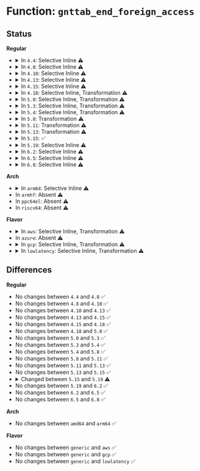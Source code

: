 # Function: <code>gnttab_end_foreign_access</code>

## Status
<b>Regular</b>
<ul>
<li>
<details>
<summary>In <code>4.4</code>: Selective Inline ⚠️</summary>

```c
void gnttab_end_foreign_access(grant_ref_t ref, int readonly, long unsigned int page);
```

**Collision:** Unique Global

**Inline:** Selective

**Transformation:** False

**Instances:**

```
In drivers/xen/grant-table.c (ffffffff814c5a60)
Location: drivers/xen/grant-table.c:381
Inline: True
Direct callers:
  - drivers/block/xen-blkfront.c:blkif_interrupt
  - drivers/block/xen-blkfront.c:blkif_interrupt
  - drivers/block/xen-blkfront.c:blkif_free
  - drivers/block/xen-blkfront.c:blkif_free
  - drivers/block/xen-blkfront.c:blkif_free
  - drivers/block/xen-blkfront.c:blkif_free
```
**Symbols:**

```
ffffffff814c5a60-ffffffff814c5bc9: gnttab_end_foreign_access (STB_GLOBAL)
```
</details>
</li>
<li>
<details>
<summary>In <code>4.8</code>: Selective Inline ⚠️</summary>

```c
void gnttab_end_foreign_access(grant_ref_t ref, int readonly, long unsigned int page);
```

**Collision:** Unique Global

**Inline:** Selective

**Transformation:** False

**Instances:**

```
In drivers/xen/grant-table.c (ffffffff81515fc0)
Location: drivers/xen/grant-table.c:380
Inline: True
Direct callers:
  - drivers/block/xen-blkfront.c:blkif_interrupt
  - drivers/block/xen-blkfront.c:blkif_interrupt
  - drivers/block/xen-blkfront.c:blkif_free_ring
  - drivers/block/xen-blkfront.c:blkif_free_ring
  - drivers/block/xen-blkfront.c:blkif_free_ring
  - drivers/block/xen-blkfront.c:blkif_free_ring
```
**Symbols:**

```
ffffffff81515fc0-ffffffff8151613a: gnttab_end_foreign_access (STB_GLOBAL)
```
</details>
</li>
<li>
<details>
<summary>In <code>4.10</code>: Selective Inline ⚠️</summary>

```c
void gnttab_end_foreign_access(grant_ref_t ref, int readonly, long unsigned int page);
```

**Collision:** Unique Global

**Inline:** Selective

**Transformation:** False

**Instances:**

```
In drivers/xen/grant-table.c (ffffffff81542440)
Location: drivers/xen/grant-table.c:380
Inline: True
Direct callers:
  - drivers/block/xen-blkfront.c:blkif_interrupt
  - drivers/block/xen-blkfront.c:blkif_interrupt
  - drivers/block/xen-blkfront.c:blkif_free_ring
  - drivers/block/xen-blkfront.c:blkif_free_ring
  - drivers/block/xen-blkfront.c:blkif_free_ring
  - drivers/block/xen-blkfront.c:blkif_free_ring
```
**Symbols:**

```
ffffffff81542440-ffffffff815425b9: gnttab_end_foreign_access (STB_GLOBAL)
```
</details>
</li>
<li>
<details>
<summary>In <code>4.13</code>: Selective Inline ⚠️</summary>

```c
void gnttab_end_foreign_access(grant_ref_t ref, int readonly, long unsigned int page);
```

**Collision:** Unique Global

**Inline:** Selective

**Transformation:** False

**Instances:**

```
In drivers/xen/grant-table.c (ffffffff815562b0)
Location: drivers/xen/grant-table.c:381
Inline: True
Direct callers:
  - drivers/block/xen-blkfront.c:blkif_interrupt
  - drivers/block/xen-blkfront.c:blkif_interrupt
  - drivers/block/xen-blkfront.c:blkif_free
  - drivers/block/xen-blkfront.c:blkif_free
  - drivers/block/xen-blkfront.c:blkif_free
  - drivers/block/xen-blkfront.c:blkif_free
```
**Symbols:**

```
ffffffff815562b0-ffffffff81556436: gnttab_end_foreign_access (STB_GLOBAL)
```
</details>
</li>
<li>
<details>
<summary>In <code>4.15</code>: Selective Inline ⚠️</summary>

```c
void gnttab_end_foreign_access(grant_ref_t ref, int readonly, long unsigned int page);
```

**Collision:** Unique Global

**Inline:** Selective

**Transformation:** False

**Instances:**

```
In drivers/xen/grant-table.c (ffffffff815b9db0)
Location: drivers/xen/grant-table.c:435
Inline: True
Direct callers:
  - drivers/block/xen-blkfront.c:blkif_interrupt
  - drivers/block/xen-blkfront.c:blkif_interrupt
  - drivers/block/xen-blkfront.c:blkif_free
  - drivers/block/xen-blkfront.c:blkif_free
  - drivers/block/xen-blkfront.c:blkif_free
  - drivers/block/xen-blkfront.c:blkif_free
```
**Symbols:**

```
ffffffff815b9db0-ffffffff815b9f36: gnttab_end_foreign_access (STB_GLOBAL)
```
</details>
</li>
<li>
<details>
<summary>In <code>4.18</code>: Selective Inline, Transformation ⚠️</summary>

```c
void gnttab_end_foreign_access(grant_ref_t ref, int readonly, long unsigned int page);
```

**Collision:** Unique Global

**Inline:** Selective

**Transformation:** True

**Instances:**

```
In drivers/xen/grant-table.c (0)
Location: drivers/xen/grant-table.c:435
Inline: True
Direct callers:
  - drivers/block/xen-blkfront.c:blkif_interrupt
  - drivers/block/xen-blkfront.c:blkif_interrupt
  - drivers/block/xen-blkfront.c:blkif_free
  - drivers/block/xen-blkfront.c:blkif_free
  - drivers/block/xen-blkfront.c:blkif_free
  - drivers/block/xen-blkfront.c:blkif_free
```
**Symbols:**

```
ffffffff815f338f-ffffffff815f33c3: gnttab_end_foreign_access.cold.27 (STB_LOCAL)
ffffffff815f1bd0-ffffffff815f1da2: gnttab_end_foreign_access (STB_GLOBAL)
```
</details>
</li>
<li>
<details>
<summary>In <code>5.0</code>: Selective Inline, Transformation ⚠️</summary>

```c
void gnttab_end_foreign_access(grant_ref_t ref, int readonly, long unsigned int page);
```

**Collision:** Unique Global

**Inline:** Selective

**Transformation:** True

**Instances:**

```
In drivers/xen/grant-table.c (ffffffff8160ca77)
Location: drivers/xen/grant-table.c:439
Inline: True
Direct callers:
  - drivers/block/xen-blkfront.c:blkfront_delay_work
  - drivers/block/xen-blkfront.c:blkif_interrupt
  - drivers/block/xen-blkfront.c:blkif_interrupt
  - drivers/block/xen-blkfront.c:blkif_free
  - drivers/block/xen-blkfront.c:blkif_free
  - drivers/block/xen-blkfront.c:blkif_free
  - drivers/block/xen-blkfront.c:blkif_free
```
**Symbols:**

```
ffffffff8160e3ef-ffffffff8160e423: gnttab_end_foreign_access.cold.28 (STB_LOCAL)
ffffffff8160c970-ffffffff8160cb42: gnttab_end_foreign_access (STB_GLOBAL)
```
</details>
</li>
<li>
<details>
<summary>In <code>5.3</code>: Selective Inline, Transformation ⚠️</summary>

```c
void gnttab_end_foreign_access(grant_ref_t ref, int readonly, long unsigned int page);
```

**Collision:** Unique Global

**Inline:** Selective

**Transformation:** True

**Instances:**

```
In drivers/xen/grant-table.c (ffffffff81640621)
Location: drivers/xen/grant-table.c:439
Inline: True
Direct callers:
  - drivers/block/xen-blkfront.c:blkfront_delay_work
  - drivers/block/xen-blkfront.c:blkif_free_ring
  - drivers/block/xen-blkfront.c:blkif_free_ring
  - drivers/block/xen-blkfront.c:blkif_free_ring
  - drivers/block/xen-blkfront.c:blkif_free_ring
```
**Symbols:**

```
ffffffff81642100-ffffffff81642134: gnttab_end_foreign_access.cold (STB_LOCAL)
ffffffff81640510-ffffffff816406e9: gnttab_end_foreign_access (STB_GLOBAL)
```
</details>
</li>
<li>
<details>
<summary>In <code>5.4</code>: Selective Inline, Transformation ⚠️</summary>

```c
void gnttab_end_foreign_access(grant_ref_t ref, int readonly, long unsigned int page);
```

**Collision:** Unique Global

**Inline:** Selective

**Transformation:** True

**Instances:**

```
In drivers/xen/grant-table.c (ffffffff81662d31)
Location: drivers/xen/grant-table.c:439
Inline: True
Direct callers:
  - drivers/block/xen-blkfront.c:blkfront_delay_work
  - drivers/block/xen-blkfront.c:blkif_free_ring
  - drivers/block/xen-blkfront.c:blkif_free_ring
  - drivers/block/xen-blkfront.c:blkif_free_ring
  - drivers/block/xen-blkfront.c:blkif_free_ring
```
**Symbols:**

```
ffffffff816646c0-ffffffff816646f4: gnttab_end_foreign_access.cold (STB_LOCAL)
ffffffff81662c20-ffffffff81662df9: gnttab_end_foreign_access (STB_GLOBAL)
```
</details>
</li>
<li>
<details>
<summary>In <code>5.8</code>: Transformation ⚠️</summary>

```c
void gnttab_end_foreign_access(grant_ref_t ref, int readonly, long unsigned int page);
```

**Collision:** Unique Global

**Inline:** No

**Transformation:** True

**Instances:**

```
In drivers/xen/grant-table.c (0)
Location: drivers/xen/grant-table.c:438
Inline: False
Direct callers:
  - drivers/block/xen-blkfront.c:purge_persistent_grants
  - drivers/block/xen-blkfront.c:blkif_completion
  - drivers/block/xen-blkfront.c:blkif_completion
  - drivers/block/xen-blkfront.c:blkif_free_ring
  - drivers/block/xen-blkfront.c:blkif_free_ring
  - drivers/block/xen-blkfront.c:blkif_free_ring
  - drivers/block/xen-blkfront.c:blkif_free_ring
  - drivers/net/xen-netfront.c:xennet_disconnect_backend
  - drivers/net/xen-netfront.c:xennet_disconnect_backend
  - drivers/net/xen-netfront.c:xennet_release_rx_bufs
  - drivers/net/xen-netfront.c:xennet_release_tx_bufs
```
**Symbols:**

```
ffffffff81713ce7-ffffffff81713d48: gnttab_end_foreign_access.cold (STB_LOCAL)
ffffffff817129b0-ffffffff81712a6e: gnttab_end_foreign_access (STB_GLOBAL)
```
</details>
</li>
<li>
<details>
<summary>In <code>5.11</code>: Transformation ⚠️</summary>

```c
void gnttab_end_foreign_access(grant_ref_t ref, int readonly, long unsigned int page);
```

**Collision:** Unique Global

**Inline:** No

**Transformation:** True

**Instances:**

```
In drivers/xen/grant-table.c (0)
Location: drivers/xen/grant-table.c:438
Inline: False
Direct callers:
  - drivers/block/xen-blkfront.c:purge_persistent_grants
  - drivers/block/xen-blkfront.c:blkif_completion
  - drivers/block/xen-blkfront.c:blkif_completion
  - drivers/block/xen-blkfront.c:blkif_free_ring
  - drivers/block/xen-blkfront.c:blkif_free_ring
  - drivers/block/xen-blkfront.c:blkif_free_ring
  - drivers/block/xen-blkfront.c:blkif_free_ring
  - drivers/net/xen-netfront.c:xennet_disconnect_backend
  - drivers/net/xen-netfront.c:xennet_disconnect_backend
  - drivers/net/xen-netfront.c:xennet_release_rx_bufs
  - drivers/net/xen-netfront.c:xennet_release_tx_bufs
```
**Symbols:**

```
ffffffff81c04af3-ffffffff81c04b54: gnttab_end_foreign_access.cold (STB_LOCAL)
ffffffff8172f740-ffffffff8172f7fb: gnttab_end_foreign_access (STB_GLOBAL)
```
</details>
</li>
<li>
<details>
<summary>In <code>5.13</code>: Transformation ⚠️</summary>

```c
void gnttab_end_foreign_access(grant_ref_t ref, int readonly, long unsigned int page);
```

**Collision:** Unique Global

**Inline:** No

**Transformation:** True

**Instances:**

```
In drivers/xen/grant-table.c (0)
Location: drivers/xen/grant-table.c:438
Inline: False
Direct callers:
  - drivers/block/xen-blkfront.c:blkfront_delay_work
  - drivers/block/xen-blkfront.c:blkif_completion
  - drivers/block/xen-blkfront.c:blkif_completion
  - drivers/block/xen-blkfront.c:blkif_free_ring
  - drivers/block/xen-blkfront.c:blkif_free_ring
  - drivers/block/xen-blkfront.c:blkif_free_ring
  - drivers/block/xen-blkfront.c:blkif_free_ring
  - drivers/net/xen-netfront.c:xennet_disconnect_backend
  - drivers/net/xen-netfront.c:xennet_disconnect_backend
  - drivers/net/xen-netfront.c:xennet_disconnect_backend
  - drivers/net/xen-netfront.c:xennet_disconnect_backend
```
**Symbols:**

```
ffffffff81bf66b8-ffffffff81bf67e7: gnttab_end_foreign_access.cold (STB_LOCAL)
ffffffff817137a0-ffffffff81713860: gnttab_end_foreign_access (STB_GLOBAL)
```
</details>
</li>
<li>
<details>
<summary>In <code>5.15</code>: ✅</summary>

```c
void gnttab_end_foreign_access(grant_ref_t ref, int readonly, long unsigned int page);
```

**Collision:** Unique Global

**Inline:** No

**Transformation:** False

**Instances:**

```
In drivers/xen/grant-table.c (ffffffff81791010)
Location: drivers/xen/grant-table.c:446
Inline: False
Direct callers:
  - drivers/block/xen-blkfront.c:blkif_free_ring
  - drivers/block/xen-blkfront.c:blkif_free_ring
  - drivers/block/xen-blkfront.c:blkif_free_ring
  - drivers/block/xen-blkfront.c:blkif_free_ring
  - drivers/net/xen-netfront.c:setup_netfront
  - drivers/net/xen-netfront.c:setup_netfront
  - drivers/net/xen-netfront.c:xennet_disconnect_backend
  - drivers/net/xen-netfront.c:xennet_disconnect_backend
  - drivers/net/xen-netfront.c:xennet_disconnect_backend
  - drivers/net/xen-netfront.c:xennet_disconnect_backend
```
**Symbols:**

```
ffffffff81791010-ffffffff8179111c: gnttab_end_foreign_access (STB_GLOBAL)
```
</details>
</li>
<li>
<details>
<summary>In <code>5.19</code>: Selective Inline ⚠️</summary>

```c
void gnttab_end_foreign_access(grant_ref_t ref, struct page *page);
```

**Collision:** Unique Global

**Inline:** Selective

**Transformation:** False

**Instances:**

```
In drivers/xen/grant-table.c (ffffffff818c9680)
Location: drivers/xen/grant-table.c:587
Inline: True
Direct callers:
  - drivers/xen/xenbus/xenbus_client.c:xenbus_teardown_ring
  - drivers/block/xen-blkfront.c:blkif_free_ring
  - drivers/block/xen-blkfront.c:blkif_free_ring
  - drivers/block/xen-blkfront.c:blkif_free_ring
  - drivers/net/xen-netfront.c:xennet_disconnect_backend
  - drivers/net/xen-netfront.c:xennet_disconnect_backend
  - drivers/net/xen-netfront.c:xennet_disconnect_backend
  - drivers/net/xen-netfront.c:xennet_disconnect_backend
```
**Symbols:**

```
ffffffff818c9680-ffffffff818c976f: gnttab_end_foreign_access (STB_GLOBAL)
```
</details>
</li>
<li>
<details>
<summary>In <code>6.2</code>: Selective Inline ⚠️</summary>

```c
void gnttab_end_foreign_access(grant_ref_t ref, struct page *page);
```

**Collision:** Unique Global

**Inline:** Selective

**Transformation:** False

**Instances:**

```
In drivers/xen/grant-table.c (ffffffff81a1a7e0)
Location: drivers/xen/grant-table.c:587
Inline: True
Direct callers:
  - drivers/xen/xenbus/xenbus_client.c:xenbus_teardown_ring
  - drivers/block/xen-blkfront.c:blkif_free_ring
  - drivers/block/xen-blkfront.c:blkif_free_ring
  - drivers/block/xen-blkfront.c:blkif_free_ring
  - drivers/net/xen-netfront.c:xennet_disconnect_backend
  - drivers/net/xen-netfront.c:xennet_disconnect_backend
  - drivers/net/xen-netfront.c:xennet_disconnect_backend
  - drivers/net/xen-netfront.c:xennet_disconnect_backend
```
**Symbols:**

```
ffffffff81a1a7e0-ffffffff81a1a8cf: gnttab_end_foreign_access (STB_GLOBAL)
```
</details>
</li>
<li>
<details>
<summary>In <code>6.5</code>: Selective Inline ⚠️</summary>

```c
void gnttab_end_foreign_access(grant_ref_t ref, struct page *page);
```

**Collision:** Unique Global

**Inline:** Selective

**Transformation:** False

**Instances:**

```
In drivers/xen/grant-table.c (ffffffff81a63990)
Location: drivers/xen/grant-table.c:605
Inline: True
Direct callers:
  - drivers/xen/xenbus/xenbus_client.c:xenbus_teardown_ring
  - drivers/block/xen-blkfront.c:blkif_free_ring
  - drivers/block/xen-blkfront.c:blkif_free_ring
  - drivers/block/xen-blkfront.c:blkif_free_ring
  - drivers/net/xen-netfront.c:xennet_disconnect_backend
  - drivers/net/xen-netfront.c:xennet_disconnect_backend
  - drivers/net/xen-netfront.c:xennet_disconnect_backend
  - drivers/net/xen-netfront.c:xennet_disconnect_backend
```
**Symbols:**

```
ffffffff81a63990-ffffffff81a63a7f: gnttab_end_foreign_access (STB_GLOBAL)
```
</details>
</li>
<li>
<details>
<summary>In <code>6.8</code>: Selective Inline ⚠️</summary>

```c
void gnttab_end_foreign_access(grant_ref_t ref, struct page *page);
```

**Collision:** Unique Global

**Inline:** Selective

**Transformation:** False

**Instances:**

```
In drivers/xen/grant-table.c (ffffffff81ab61d0)
Location: drivers/xen/grant-table.c:603
Inline: True
Direct callers:
  - drivers/xen/xenbus/xenbus_client.c:xenbus_teardown_ring
  - drivers/block/xen-blkfront.c:blkif_free_ring
  - drivers/block/xen-blkfront.c:blkif_free_ring
  - drivers/block/xen-blkfront.c:blkif_free_ring
  - drivers/net/xen-netfront.c:xennet_disconnect_backend
  - drivers/net/xen-netfront.c:xennet_disconnect_backend
  - drivers/net/xen-netfront.c:xennet_disconnect_backend
  - drivers/net/xen-netfront.c:xennet_disconnect_backend
```
**Symbols:**

```
ffffffff81ab61d0-ffffffff81ab62bc: gnttab_end_foreign_access (STB_GLOBAL)
```
</details>
</li>
</ul>
<b>Arch</b>
<ul>
<li>
<details>
<summary>In <code>arm64</code>: Selective Inline ⚠️</summary>

```c
void gnttab_end_foreign_access(grant_ref_t ref, int readonly, long unsigned int page);
```

**Collision:** Unique Global

**Inline:** Selective

**Transformation:** False

**Instances:**

```
In drivers/xen/grant-table.c (ffff80001082d930)
Location: drivers/xen/grant-table.c:439
Inline: True
Direct callers:
  - drivers/block/xen-blkfront.c:blkfront_delay_work
  - drivers/block/xen-blkfront.c:blkif_free_ring
  - drivers/block/xen-blkfront.c:blkif_free_ring
  - drivers/block/xen-blkfront.c:blkif_free_ring
  - drivers/block/xen-blkfront.c:blkif_free_ring
```
**Symbols:**

```
ffff80001082d930-ffff80001082db74: gnttab_end_foreign_access (STB_GLOBAL)
```
</details>
</li>
<li>
In <code>armhf</code>: Absent ⚠️
</li>
<li>
In <code>ppc64el</code>: Absent ⚠️
</li>
<li>
In <code>riscv64</code>: Absent ⚠️
</li>
</ul>
<b>Flavor</b>
<ul>
<li>
<details>
<summary>In <code>aws</code>: Selective Inline, Transformation ⚠️</summary>

```c
void gnttab_end_foreign_access(grant_ref_t ref, int readonly, long unsigned int page);
```

**Collision:** Unique Global

**Inline:** Selective

**Transformation:** True

**Instances:**

```
In drivers/xen/grant-table.c (ffffffff81628ba1)
Location: drivers/xen/grant-table.c:439
Inline: True
Direct callers:
  - drivers/block/xen-blkfront.c:blkfront_delay_work
  - drivers/block/xen-blkfront.c:blkif_free_ring
  - drivers/block/xen-blkfront.c:blkif_free_ring
  - drivers/block/xen-blkfront.c:blkif_free_ring
  - drivers/block/xen-blkfront.c:blkif_free_ring
```
**Symbols:**

```
ffffffff8162a530-ffffffff8162a564: gnttab_end_foreign_access.cold (STB_LOCAL)
ffffffff81628a90-ffffffff81628c69: gnttab_end_foreign_access (STB_GLOBAL)
```
</details>
</li>
<li>
In <code>azure</code>: Absent ⚠️
</li>
<li>
<details>
<summary>In <code>gcp</code>: Selective Inline, Transformation ⚠️</summary>

```c
void gnttab_end_foreign_access(grant_ref_t ref, int readonly, long unsigned int page);
```

**Collision:** Unique Global

**Inline:** Selective

**Transformation:** True

**Instances:**

```
In drivers/xen/grant-table.c (ffffffff81656b71)
Location: drivers/xen/grant-table.c:439
Inline: True
Direct callers:
  - drivers/block/xen-blkfront.c:blkfront_delay_work
  - drivers/block/xen-blkfront.c:blkif_free_ring
  - drivers/block/xen-blkfront.c:blkif_free_ring
  - drivers/block/xen-blkfront.c:blkif_free_ring
  - drivers/block/xen-blkfront.c:blkif_free_ring
```
**Symbols:**

```
ffffffff81658500-ffffffff81658534: gnttab_end_foreign_access.cold (STB_LOCAL)
ffffffff81656a60-ffffffff81656c39: gnttab_end_foreign_access (STB_GLOBAL)
```
</details>
</li>
<li>
<details>
<summary>In <code>lowlatency</code>: Selective Inline, Transformation ⚠️</summary>

```c
void gnttab_end_foreign_access(grant_ref_t ref, int readonly, long unsigned int page);
```

**Collision:** Unique Global

**Inline:** Selective

**Transformation:** True

**Instances:**

```
In drivers/xen/grant-table.c (ffffffff81671151)
Location: drivers/xen/grant-table.c:439
Inline: True
Direct callers:
  - drivers/block/xen-blkfront.c:blkfront_delay_work
  - drivers/block/xen-blkfront.c:blkif_free_ring
  - drivers/block/xen-blkfront.c:blkif_free_ring
  - drivers/block/xen-blkfront.c:blkif_free_ring
  - drivers/block/xen-blkfront.c:blkif_free_ring
```
**Symbols:**

```
ffffffff81672b00-ffffffff81672b34: gnttab_end_foreign_access.cold (STB_LOCAL)
ffffffff81671040-ffffffff81671219: gnttab_end_foreign_access (STB_GLOBAL)
```
</details>
</li>
</ul>

## Differences
<b>Regular</b>
<ul>
<li>
No changes between <code>4.4</code> and <code>4.8</code> ✅
</li>
<li>
No changes between <code>4.8</code> and <code>4.10</code> ✅
</li>
<li>
No changes between <code>4.10</code> and <code>4.13</code> ✅
</li>
<li>
No changes between <code>4.13</code> and <code>4.15</code> ✅
</li>
<li>
No changes between <code>4.15</code> and <code>4.18</code> ✅
</li>
<li>
No changes between <code>4.18</code> and <code>5.0</code> ✅
</li>
<li>
No changes between <code>5.0</code> and <code>5.3</code> ✅
</li>
<li>
No changes between <code>5.3</code> and <code>5.4</code> ✅
</li>
<li>
No changes between <code>5.4</code> and <code>5.8</code> ✅
</li>
<li>
No changes between <code>5.8</code> and <code>5.11</code> ✅
</li>
<li>
No changes between <code>5.11</code> and <code>5.13</code> ✅
</li>
<li>
No changes between <code>5.13</code> and <code>5.15</code> ✅
</li>
<li>
<details>
<summary>Changed between <code>5.15</code> and <code>5.19</code> ⚠️</summary>
<ul>
<li>
<b>Param removed. </b>
<code>int readonly</code>
</li>
<li>
<b>Param reordered. </b>
<code>ref, readonly, page</code> ➡️ <code>ref, page</code>
</li>
<li>
<b>Param type changed. </b>
<code>long unsigned int page</code> ➡️ <code>struct page *page</code>
</li>
</ul>
</details>
</li>
<li>
No changes between <code>5.19</code> and <code>6.2</code> ✅
</li>
<li>
No changes between <code>6.2</code> and <code>6.5</code> ✅
</li>
<li>
No changes between <code>6.5</code> and <code>6.8</code> ✅
</li>
</ul>
<b>Arch</b>
<ul>
<li>
No changes between <code>amd64</code> and <code>arm64</code> ✅
</li>
</ul>
<b>Flavor</b>
<ul>
<li>
No changes between <code>generic</code> and <code>aws</code> ✅
</li>
<li>
No changes between <code>generic</code> and <code>gcp</code> ✅
</li>
<li>
No changes between <code>generic</code> and <code>lowlatency</code> ✅
</li>
</ul>
